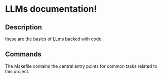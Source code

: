 # LLMs documentation!

## Description

these are the basics of LLms backed with code

## Commands

The Makefile contains the central entry points for common tasks related to this project.


